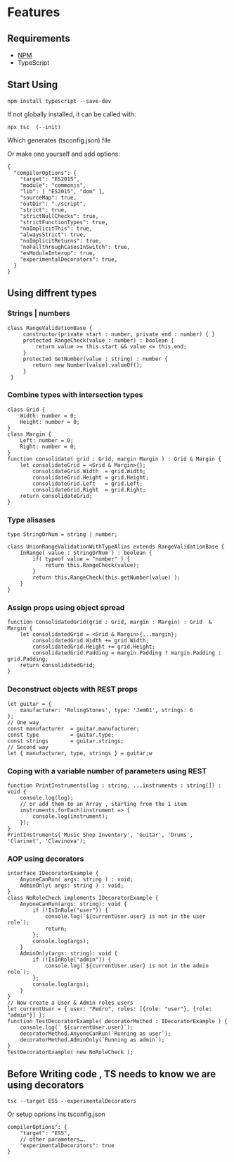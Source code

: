 # Features

## Requirements

- [NPM](https://nodejs.org/)
- TypeScript

## Start Using

```
npm install typescript --save-dev
```

If not globally installed, it can be called with:

```
npx tsc  (--init) 
```
Which generates (tsconfig.json) file

Or make one yourself and add options: 
```
{
  "compilerOptions": {
    "target": "ES2015",
    "module": "commonjs",
    "lib": [ "ES2015", "dom" ],
    "sourceMap": true,
    "outDir": "./script", 
    "strict": true, 
    "strictNullChecks": true, 
    "strictFunctionTypes": true, 
    "noImplicitThis": true, 
    "alwaysStrict": true, 
    "noImplicitReturns": true, 
    "noFallthroughCasesInSwitch": true,
    "esModuleInterop": true,
    "experimentalDecorators": true, 
  }
}
```

## Using diffrent types

### Strings | numbers
```
class RangeValidationBase {
     constructor(private start : number, private end : number) { }
     protected RangeCheck(value : number) : boolean {
         return value >= this.start && value <= this.end;
     }
     protected GetNumber(value : string) : number {
        return new Number(value).valueOf();
     }
 }
```

### Combine types with intersection types
```
class Grid {
    Width: number = 0;
    Height: number = 0;
}
class Margin {
    Left: number = 0;
    Right: number = 0;
}
function consolidate( grid : Grid, margin Margin ) : Grid & Margin {
    let consolidateGrid = <Grid & Margin>{};
        consolidateGrid.Width  = grid.Width;
        consolidateGrid.Height = grid.Height;
        consolidateGrid.Left   = grid.Left;
        consolidateGrid.Right  = grid.Right;
    return consolidateGrid;
}
```

### Type alisases
```
type StringOrNum = string | number;

class UnionRangeValidationWithTypeAlias extends RangeValidationBase {
    InRange( value : StringOrNum ) : boolean {
        if( typeof value = "number" ) {
            return this.RangeCheck(value);
        }
        return this.RangeCheck(this.getNumber(value) );
    }
}
```

### Assign props using object spread
```
function ConsolidatedGrid(grid : Grid, margin : Margin) : Grid  & Margin {
    let consolidatedGrid = <Grid & Margin>{...margin};
        consolidatedGrid.Width += grid.Width;
        consolidatedGrid.Height += grid.Height;
        consolidatedGrid.Padding = margin.Padding ? margin.Padding : grid.Padding;
    return consolidatedGrid;
}

```

### Deconstruct objects with REST props
```
let guitar = { 
    manufacturer: 'RolingStones', type: 'Jem01', strings: 6
};
// One way
const manufacturer  = guitar.manufacturer;
const type          = guitar.type;
const strings       = guitar.strings;
// Second way
let { manufacturer, type, strings } = guitar;w
```

### Coping with a variable number of parameters using REST
```
function PrintInstruments(log : string, ...instruments : string[]) : void {
    console.log(log);
    // or add them to an Array , starting from the 1 item
    instruments.forEach(instrument => {
        console.log(instrument);
    });
}
PrintInstruments('Music Shop Inventory', 'Guitar', 'Drums', 'Clarinet', 'Clavinova');
```

### AOP using decorators
```
interface IDecoratorExample {
    AnyoneCanRun( args: string ) : void;
    AdminOnly( args: string ) : void;
}
class NoRoleCheck implements IDecoratorExample {
    AnyoneCanRun(args: string): void {
        if (!IsInRole("user")) {
            console.log(`${currentUser.user} is not in the user role`);
            return;
        };
        console.log(args);
    }   
    AdminOnly(args: string): void {
        if (!IsInRole("admin")) {
            console.log(`${currentUser.user} is not in the admin role`);
        };
        console.log(args);
    }
}
// Now create a User & Admin roles users
let currentUser = { user: "Pedro", roles: [{role: "user"}, {role: "admin"}] };
function TestDecoratorExample( decoratorMethod : IDecoratorExample ) {
    console.log(` ${currentUser.user}`);
    decoratorMethod.AnyoneCanRun(`Running as user`);
    decoratorMethod.AdminOnly(`Running as admin`); 
}
TestDecoratorExample( new NoRoleCheck );
```

## Before Writing code , TS needs to know we are using decorators
```
tsc --target ES5 --experimentalDecorators
```
Or setup oprions ins tsconfig.json
```
compilerOptions": {
    "target": "ES5",
    // other parameters….
    "experimentalDecorators": true
}
```